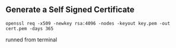 ## Generate a Self Signed Certificate

```
openssl req -x509 -newkey rsa:4096 -nodes -keyout key.pem -out cert.pem -days 365
```
runned from terminal
